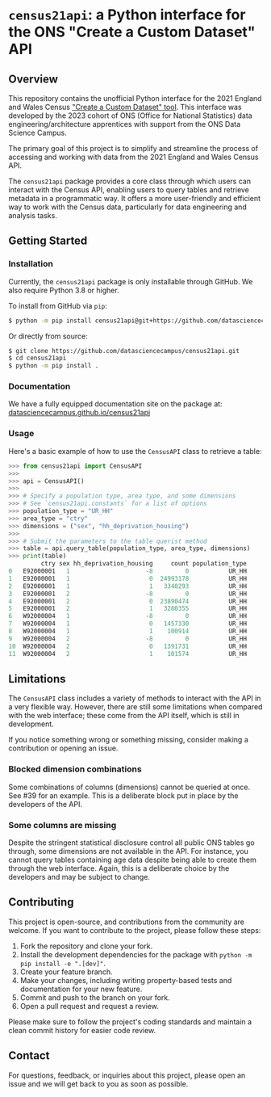 # `census21api`: a Python interface for the ONS "Create a Custom Dataset" API

## Overview

This repository contains the unofficial Python interface for the 2021 England
and Wales Census
["Create a Custom Dataset" tool](https://www.ons.gov.uk/datasets/create). This
interface was developed by the 2023 cohort of ONS (Office for National
Statistics) data engineering/architecture apprentices with support from the ONS
Data Science Campus.

The primary goal of this project is to simplify and streamline the process of
accessing and working with data from the 2021 England and Wales Census API.

The `census21api` package provides a core class through which users can
interact with the Census API, enabling users to query tables and retrieve
metadata in a programmatic way. It offers a more user-friendly and efficient
way to work with the Census data, particularly for data engineering and
analysis tasks.

## Getting Started

### Installation

Currently, the `census21api` package is only installable through GitHub. We
also require Python 3.8 or higher.

To install from GitHub via `pip`:

```bash
$ python -m pip install census21api@git+https://github.com/datasciencecampus/census21api
```

Or directly from source:

```bash
$ git clone https://github.com/datasciencecampus/census21api.git
$ cd census21api
$ python -m pip install .
```

### Documentation

We have a fully equipped documentation site on the package at:
[datasciencecampus.github.io/census21api](https://datasciencecampus.github.io/census21api)

### Usage

Here's a basic example of how to use the `CensusAPI` class to retrieve a table:

```python
>>> from census21api import CensusAPI
>>> 
>>> api = CensusAPI()
>>> 
>>> # Specify a population type, area type, and some dimensions
>>> # See `census21api.constants` for a list of options
>>> population_type = "UR_HH"
>>> area_type = "ctry"
>>> dimensions = ("sex", "hh_deprivation_housing")
>>> 
>>> # Submit the parameters to the table querist method
>>> table = api.query_table(population_type, area_type, dimensions)
>>> print(table)
         ctry sex hh_deprivation_housing     count population_type
0   E92000001   1                     -8         0           UR_HH
1   E92000001   1                      0  24993178           UR_HH
2   E92000001   1                      1   3340293           UR_HH
3   E92000001   2                     -8         0           UR_HH
4   E92000001   2                      0  23890474           UR_HH
5   E92000001   2                      1   3280355           UR_HH
6   W92000004   1                     -8         0           UR_HH
7   W92000004   1                      0   1457330           UR_HH
8   W92000004   1                      1    100914           UR_HH
9   W92000004   2                     -8         0           UR_HH
10  W92000004   2                      0   1391731           UR_HH
11  W92000004   2                      1    101574           UR_HH

```

## Limitations

The `CensusAPI` class includes a variety of methods to interact with the API in
a very flexible way. However, there are still some limitations when compared
with the web interface; these come from the API itself, which is still in
development.

If you notice something wrong or something missing, consider making a
contribution or opening an issue.

### Blocked dimension combinations

Some combinations of columns (dimensions) cannot be queried at once. See #39
for an example. This is a deliberate block put in place by the developers of
the API.

### Some columns are missing

Despite the stringent statistical disclosure control all public ONS tables go
through, some dimensions are not available in the API. For instance, you cannot
query tables containing age data despite being able to create them through the
web interface. Again, this is a deliberate choice by the developers and may be
subject to change.

## Contributing

This project is open-source, and contributions from the community are welcome.
If you want to contribute to the project, please follow these steps:

1. Fork the repository and clone your fork.
2. Install the development dependencies for the package with
   `python -m pip install -e ".[dev]"`.
2. Create your feature branch.
3. Make your changes, including writing property-based tests and documentation
   for your new feature.
4. Commit and push to the branch on your fork.
5. Open a pull request and request a review.

Please make sure to follow the project's coding standards and maintain a clean
commit history for easier code review.

## Contact

For questions, feedback, or inquiries about this project, please open an issue
and we will get back to you as soon as possible.
